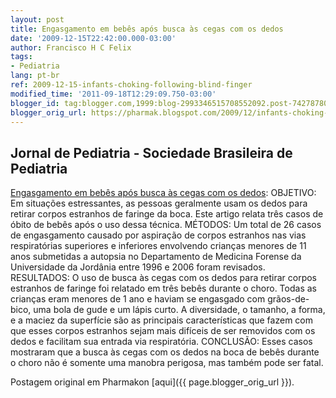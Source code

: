 ```yaml
---
layout: post
title: Engasgamento em bebês após busca às cegas com os dedos
date: '2009-12-15T22:42:00.000-03:00'
author: Francisco H C Felix
tags:
- Pediatria
lang: pt-br
ref: 2009-12-15-infants-choking-following-blind-finger
modified_time: '2011-09-18T12:29:09.750-03:00'
blogger_id: tag:blogger.com,1999:blog-2993346515708552092.post-7427878000514308981
blogger_orig_url: https://pharmak.blogspot.com/2009/12/infants-choking-following-blind-finger.html
---
```


## Jornal de Pediatria - Sociedade Brasileira de Pediatria

[Engasgamento em bebês após busca às cegas com os dedos](https://doi.org/10.1590/S0021-75572009000300015): OBJETIVO: Em situações estressantes, as pessoas geralmente usam os dedos para retirar corpos estranhos de faringe da boca. Este artigo relata três casos de óbito de bebês após o uso dessa técnica. <!--more-->MÉTODOS: Um total de 26 casos de engasgamento causado por aspiração de corpos estranhos nas vias respiratórias superiores e inferiores envolvendo crianças menores de 11 anos submetidas a autopsia no Departamento de Medicina Forense da Universidade da Jordânia entre 1996 e 2006 foram revisados. RESULTADOS: O uso de busca às cegas com os dedos para retirar corpos estranhos de faringe foi relatado em três bebês durante o choro. Todas as crianças eram menores de 1 ano e haviam se engasgado com grãos-de-bico, uma bola de gude e um lápis curto. A diversidade, o tamanho, a forma, e a maciez da superfície são as principais características que fazem com que esses corpos estranhos sejam mais difíceis de ser removidos com os dedos e facilitam sua entrada via respiratória. CONCLUSÃO: Esses casos mostraram que a busca às cegas com os dedos na boca de bebês durante o choro não é somente uma manobra perigosa, mas também pode ser fatal.

Postagem original em Pharmakon [aqui]({{ page.blogger_orig_url }}).
